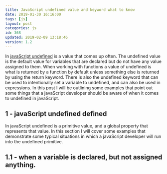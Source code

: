 ```yaml
---
title: JavaScript undefined value and keyword what to know
date: 2019-01-30 16:16:00
tags: [js]
layout: post
categories: js
id: 368
updated: 2019-02-09 13:18:46
version: 1.2
---
```


In [javaScript undefined](https://developer.mozilla.org/en-US/docs/Web/JavaScript/Reference/Global_Objects/undefined) is a value that comes up often. The undefined value is the default value for variables that are declared but do not have any value assigned to them. When working with functions a value of undefined is what is returned by a function by default unless something else is returned by using the return keyword. There is also the undefined keyword that can be used to intentionally set a variable to undefined, and can also be used in expressions. In this post I will be outlining some examples that point out some things that a javaScript developer should be aware of when it comes to undefined in javaScript.

<!-- more -->

## 1 - javaScript undefined defined

In javaScript undefined is a primitive value, and a global property that represents that value. In this section I will cover some examples that demonstrate some typical situations in which a javaScript developer will run into the undefined primitive.

## 1.1 - when a variable is declared, but not assigned anything.